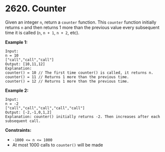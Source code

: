 # 2620. Counter

Given an integer `n`, return a `counter` function. 
This `counter` function initially returns `n` and then returns 1 more than the previous value every 
subsequent time it is called (`n`, `n + 1`, `n + 2`, etc).

**Example 1:**

```
Input: 
n = 10 
["call","call","call"]
Output: [10,11,12]
Explanation: 
counter() = 10 // The first time counter() is called, it returns n.
counter() = 11 // Returns 1 more than the previous time.
counter() = 12 // Returns 1 more than the previous time.
```

**Example 2:**

```
Input: 
n = -2
["call","call","call","call","call"]
Output: [-2,-1,0,1,2]
Explanation: counter() initially returns -2. Then increases after each subsequent call.
```

**Constraints:**

- `-1000 <= n <= 1000`
- At most 1000 calls to `counter()` will be made

